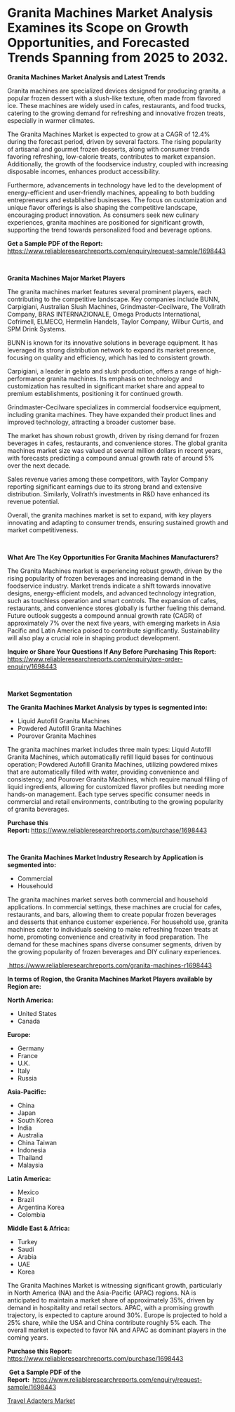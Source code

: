 <p><h1>Granita Machines Market Analysis Examines its Scope on Growth Opportunities, and Forecasted Trends Spanning from 2025 to 2032.</h1></p><p><strong>Granita Machines Market Analysis and Latest Trends</strong></p>
<p><p>Granita machines are specialized devices designed for producing granita, a popular frozen dessert with a slush-like texture, often made from flavored ice. These machines are widely used in cafes, restaurants, and food trucks, catering to the growing demand for refreshing and innovative frozen treats, especially in warmer climates.</p><p>The Granita Machines Market is expected to grow at a CAGR of 12.4% during the forecast period, driven by several factors. The rising popularity of artisanal and gourmet frozen desserts, along with consumer trends favoring refreshing, low-calorie treats, contributes to market expansion. Additionally, the growth of the foodservice industry, coupled with increasing disposable incomes, enhances product accessibility. </p><p>Furthermore, advancements in technology have led to the development of energy-efficient and user-friendly machines, appealing to both budding entrepreneurs and established businesses. The focus on customization and unique flavor offerings is also shaping the competitive landscape, encouraging product innovation. As consumers seek new culinary experiences, granita machines are positioned for significant growth, supporting the trend towards personalized food and beverage options.</p></p>
<p><strong>Get a Sample PDF of the Report:&nbsp;</strong> <a href="https://www.reliableresearchreports.com/enquiry/request-sample/1698443?utm_campaign=3309&utm_medium=2&utm_source=Github&utm_content=ia&utm_term=27032025&utm_id=granita-machines">https://www.reliableresearchreports.com/enquiry/request-sample/1698443</a></p>
<p>&nbsp;</p>
<p><strong>Granita Machines Major Market Players</strong></p>
<p><p>The granita machines market features several prominent players, each contributing to the competitive landscape. Key companies include BUNN, Carpigiani, Australian Slush Machines, Grindmaster-Cecilware, The Vollrath Company, BRAS INTERNAZIONALE, Omega Products International, Cofrimell, ELMECO, Hermelin Handels, Taylor Company, Wilbur Curtis, and SPM Drink Systems.</p><p>BUNN is known for its innovative solutions in beverage equipment. It has leveraged its strong distribution network to expand its market presence, focusing on quality and efficiency, which has led to consistent growth. </p><p>Carpigiani, a leader in gelato and slush production, offers a range of high-performance granita machines. Its emphasis on technology and customization has resulted in significant market share and appeal to premium establishments, positioning it for continued growth.</p><p>Grindmaster-Cecilware specializes in commercial foodservice equipment, including granita machines. They have expanded their product lines and improved technology, attracting a broader customer base. </p><p>The market has shown robust growth, driven by rising demand for frozen beverages in cafes, restaurants, and convenience stores. The global granita machines market size was valued at several million dollars in recent years, with forecasts predicting a compound annual growth rate of around 5% over the next decade.</p><p>Sales revenue varies among these competitors, with Taylor Company reporting significant earnings due to its strong brand and extensive distribution. Similarly, Vollrath’s investments in R&D have enhanced its revenue potential.</p><p>Overall, the granita machines market is set to expand, with key players innovating and adapting to consumer trends, ensuring sustained growth and market competitiveness.</p></p>
<p>&nbsp;</p>
<p><strong>What Are The Key Opportunities For Granita Machines Manufacturers?</strong></p>
<p><p>The Granita Machines market is experiencing robust growth, driven by the rising popularity of frozen beverages and increasing demand in the foodservice industry. Market trends indicate a shift towards innovative designs, energy-efficient models, and advanced technology integration, such as touchless operation and smart controls. The expansion of cafes, restaurants, and convenience stores globally is further fueling this demand. Future outlook suggests a compound annual growth rate (CAGR) of approximately 7% over the next five years, with emerging markets in Asia Pacific and Latin America poised to contribute significantly. Sustainability will also play a crucial role in shaping product development.</p></p>
<p><strong>Inquire or Share Your Questions If Any Before Purchasing This Report:</strong> <a href="https://www.reliableresearchreports.com/enquiry/pre-order-enquiry/1698443?utm_campaign=3309&utm_medium=2&utm_source=Github&utm_content=ia&utm_term=27032025&utm_id=granita-machines">https://www.reliableresearchreports.com/enquiry/pre-order-enquiry/1698443</a></p>
<p>&nbsp;</p>
<p><strong>Market Segmentation</strong></p>
<p><strong>The Granita Machines Market Analysis by types is segmented into:</strong></p>
<p><ul><li>Liquid Autofill Granita Machines</li><li>Powdered Autofill Granita Machines</li><li>Pourover Granita Machines</li></ul></p>
<p><p>The granita machines market includes three main types: Liquid Autofill Granita Machines, which automatically refill liquid bases for continuous operation; Powdered Autofill Granita Machines, utilizing powdered mixes that are automatically filled with water, providing convenience and consistency; and Pourover Granita Machines, which require manual filling of liquid ingredients, allowing for customized flavor profiles but needing more hands-on management. Each type serves specific consumer needs in commercial and retail environments, contributing to the growing popularity of granita beverages.</p></p>
<p><strong>Purchase this Report:&nbsp;</strong><a href="https://www.reliableresearchreports.com/purchase/1698443?utm_campaign=3309&utm_medium=2&utm_source=Github&utm_content=ia&utm_term=27032025&utm_id=granita-machines">https://www.reliableresearchreports.com/purchase/1698443</a></p>
<p>&nbsp;</p>
<p><strong>The Granita Machines Market Industry Research by Application is segmented into:</strong></p>
<p><ul><li>Commercial</li><li>Househould</li></ul></p>
<p><p>The granita machines market serves both commercial and household applications. In commercial settings, these machines are crucial for cafes, restaurants, and bars, allowing them to create popular frozen beverages and desserts that enhance customer experience. For household use, granita machines cater to individuals seeking to make refreshing frozen treats at home, promoting convenience and creativity in food preparation. The demand for these machines spans diverse consumer segments, driven by the growing popularity of frozen beverages and DIY culinary experiences.</p></p>
<p><a href="https://www.reliableresearchreports.com/granita-machines-r1698443?utm_campaign=3309&utm_medium=2&utm_source=Github&utm_content=ia&utm_term=27032025&utm_id=granita-machines">&nbsp;https://www.reliableresearchreports.com/granita-machines-r1698443</a></p>
<p><strong>In terms of Region, the Granita Machines Market Players available by Region are:</strong></p>
<p>
    <p> <strong> North America: </strong>
        <ul>
            <li>United States</li>
            <li>Canada</li>
        </ul>
        </p> 
    <p> <strong> Europe: </strong>
        <ul>
            <li>Germany</li>
            <li>France</li>
            <li>U.K.</li>
            <li>Italy</li>
            <li>Russia</li>
        </ul>
        </p> 
    <p> <strong> Asia-Pacific: </strong>
        <ul>
            <li>China</li>
            <li>Japan</li>
            <li>South Korea</li>
            <li>India</li>
            <li>Australia</li>
            <li>China Taiwan</li>
            <li>Indonesia</li>
            <li>Thailand</li>
            <li>Malaysia</li>
        </ul>
        </p> 
    <p> <strong> Latin America: </strong>
        <ul>
            <li>Mexico</li>
            <li>Brazil</li>
            <li>Argentina Korea</li>
            <li>Colombia</li>
        </ul>
        </p> 
    <p> <strong> Middle East & Africa: </strong>
        <ul>
            <li>Turkey</li>
            <li>Saudi</li>
            <li>Arabia</li>
            <li>UAE</li>
            <li>Korea</li>
        </ul>
    </p>
    </p>
<p><p>The Granita Machines Market is witnessing significant growth, particularly in North America (NA) and the Asia-Pacific (APAC) regions. NA is anticipated to maintain a market share of approximately 35%, driven by demand in hospitality and retail sectors. APAC, with a promising growth trajectory, is expected to capture around 30%. Europe is projected to hold a 25% share, while the USA and China contribute roughly 5% each. The overall market is expected to favor NA and APAC as dominant players in the coming years.</p></p>
<p><strong>Purchase this Report: </strong><a href="https://www.reliableresearchreports.com/purchase/1698443?utm_campaign=3309&utm_medium=2&utm_source=Github&utm_content=ia&utm_term=27032025&utm_id=granita-machines">https://www.reliableresearchreports.com/purchase/1698443</a></p>
<p>&nbsp;<strong>Get a Sample PDF of the Report:&nbsp;&nbsp;</strong><a href="https://www.reliableresearchreports.com/enquiry/request-sample/1698443?utm_campaign=3309&utm_medium=2&utm_source=Github&utm_content=ia&utm_term=27032025&utm_id=granita-machines">https://www.reliableresearchreports.com/enquiry/request-sample/1698443</a></p>
<p><strong></strong></p>
<p><p><a href="https://github.com/marteionun0/Market-Research-Report-List-1/blob/main/travel-adapters-market.md?utm_campaign=3309&utm_medium=2&utm_source=Github&utm_content=ia&utm_term=27032025&utm_id=granita-machines">Travel Adapters Market</a></p></p>